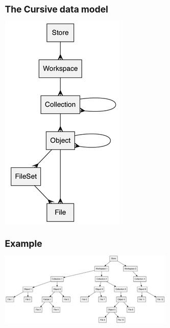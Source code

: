 # The Cursive data model

[![Cursive Data Model](images/cursive.png)](images/cursive-1440.png)

# Example

![Cursive Example](images/cursive-example.png)
